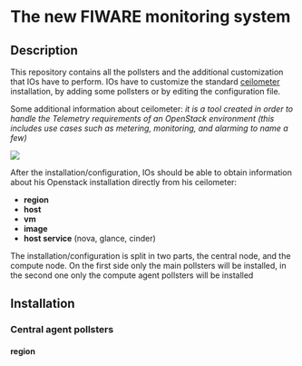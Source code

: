 # The new FIWARE monitoring system

## Description

This repository contains all the pollsters and the additional customization that IOs have to perform. IOs have to customize the standard [ceilometer](https://wiki.openstack.org/wiki/Ceilometer) installation, by adding some pollsters or by editing the configuration file.

Some additional information about ceilometer: _it is a tool created in order to handle the Telemetry requirements of an OpenStack environment (this includes use cases such as metering, monitoring, and alarming to name a few)_

<img src="http://docs.openstack.org/developer/ceilometer/_images/ceilo-arch.png">

After the installation/configuration, IOs should be able to obtain information about his Openstack installation directly from his ceilometer:
- __region__
- __host__
- __vm__
- __image__
- __host service__ (nova, glance, cinder)

The installation/configuration is split in two parts, the central node, and the compute node. On the first side only the main pollsters will be installed, in the second one only the compute agent pollsters will be installed


## Installation

### Central agent pollsters

#### region

